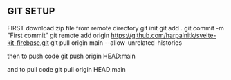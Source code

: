 ## GIT SETUP
FIRST download zip file from remote directory
git init
git add .
git commit -m "First commit"
git remote add origin https://github.com/harpalnitk/svelte-kit-firebase.git
git pull origin main --allow-unrelated-histories

then to push code
git push origin HEAD:main

and to pull code
git pull origin HEAD:main
